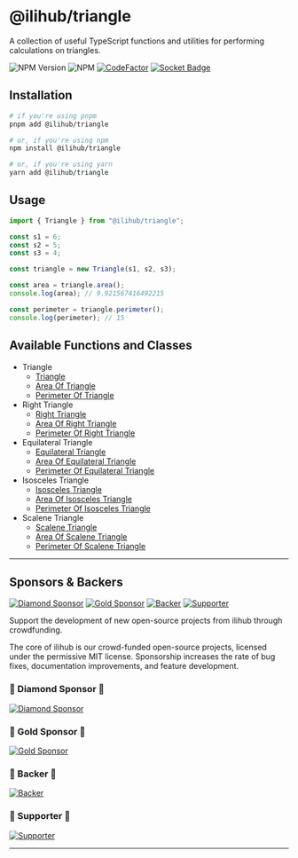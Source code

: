 # @ilihub/triangle

A collection of useful TypeScript functions and utilities for performing calculations on triangles.

![NPM Version](https://img.shields.io/npm/v/%40ilihub%2Ftriangle?color=33cd56&logo=npm)
![NPM](https://img.shields.io/npm/l/%40ilihub%2Ftriangle)
[![CodeFactor](https://www.codefactor.io/repository/github/ilihub/npm/badge)](https://www.codefactor.io/repository/github/ilihub/npm)
[![Socket Badge](https://socket.dev/api/badge/npm/package/@ilihub/triangle)](https://socket.dev/npm/package/@ilihub/triangle)

## Installation

```bash
# if you're using pnpm
pnpm add @ilihub/triangle

# or, if you're using npm
npm install @ilihub/triangle

# or, if you're using yarn
yarn add @ilihub/triangle
```

## Usage

```javascript
import { Triangle } from "@ilihub/triangle";

const s1 = 6;
const s2 = 5;
const s3 = 4;

const triangle = new Triangle(s1, s2, s3);

const area = triangle.area();
console.log(area); // 9.921567416492215

const perimeter = triangle.perimeter();
console.log(perimeter); // 15
```

## Available Functions and Classes

- Triangle
  - [Triangle](https://www.npmjs.com/package/@ilihub/triangle)
  - [Area Of Triangle](https://www.npmjs.com/package/@ilihub/area-of-triangle)
  - [Perimeter Of Triangle](https://www.npmjs.com/package/@ilihub/perimeter-of-triangle)
- Right Triangle
  - [Right Triangle](https://www.npmjs.com/package/@ilihub/right-triangle)
  - [Area Of Right Triangle](https://www.npmjs.com/package/@ilihub/area-of-right-triangle)
  - [Perimeter Of Right Triangle](https://www.npmjs.com/package/@ilihub/perimeter-of-right-triangle)
- Equilateral Triangle
  - [Equilateral Triangle](https://www.npmjs.com/package/@ilihub/equilateral-triangle)
  - [Area Of Equilateral Triangle](https://www.npmjs.com/package/@ilihub/area-of-equilateral-triangle)
  - [Perimeter Of Equilateral Triangle](https://www.npmjs.com/package/@ilihub/perimeter-of-equilateral-triangle)
- Isosceles Triangle
  - [Isosceles Triangle](https://www.npmjs.com/package/@ilihub/isosceles-triangle)
  - [Area Of Isosceles Triangle](https://www.npmjs.com/package/@ilihub/area-of-isosceles-triangle)
  - [Perimeter Of Isosceles Triangle](https://www.npmjs.com/package/@ilihub/perimeter-of-isosceles-triangle)
- Scalene Triangle
  - [Scalene Triangle](https://www.npmjs.com/package/@ilihub/scalene-triangle)
  - [Area Of Scalene Triangle](https://www.npmjs.com/package/@ilihub/area-of-scalene-triangle)
  - [Perimeter Of Scalene Triangle](https://www.npmjs.com/package/@ilihub/perimeter-of-scalene-triangle)

---

<!-- sponsors_and_backers_section_start -->

## Sponsors & Backers

[![Diamond Sponsor][diamond_sponsor_img]][open_collective_url] [![Gold Sponsor][gold_sponsor_img]][open_collective_url] [![Backer][backer_img]][open_collective_url] [![Supporter][supporter_img]][open_collective_url]

Support the development of new open-source projects from ilihub through crowdfunding.

The core of ilihub is our crowd-funded open-source projects, licensed under the permissive MIT license. Sponsorship increases the rate of bug fixes, documentation improvements, and feature development.

### 🦄 Diamond Sponsor 🦄

[![Diamond Sponsor][diamond_sponsor_logo_img]][open_collective_url]

### 💝 Gold Sponsor 💝

[![Gold Sponsor][gold_sponsor_logo_img]][open_collective_url]

### 🎁 Backer 🎁

[![Backer][backer_logo_img]][open_collective_url]

### 🤝 Supporter 🤝

[![Supporter][supporter_logo_img]][open_collective_url]

<!-- Reference Links -->

[open_collective_url]: https://opencollective.com/ilihub
[open_collective_img]: https://opencollective.com/ilihub/tiers/badge.svg
[diamond_sponsor_img]: https://opencollective.com/ilihub/tiers/diamond-sponsor/badge.svg?label=%F0%9F%A6%84%20Diamond%20Sponsor%20%F0%9F%A6%84&color=brightgreen
[diamond_sponsor_logo_img]: https://opencollective.com/ilihub/tiers/diamond-sponsor.svg?avatarHeight=96&width=600
[gold_sponsor_img]: https://opencollective.com/ilihub/tiers/sponsor/badge.svg?label=%F0%9F%92%9D%20Gold%20Sponsor%20%F0%9F%92%9D&color=brightgreen
[gold_sponsor_logo_img]: https://opencollective.com/ilihub/tiers/sponsor.svg?avatarHeight=70&width=600
[backer_img]: https://opencollective.com/ilihub/tiers/backer/badge.svg?label=%F0%9F%8E%81%20Backer%20%F0%9F%8E%81&color=brightgreen
[backer_logo_img]: https://opencollective.com/ilihub/tiers/backer.svg?avatarHeight=60&width=600
[supporter_img]: https://opencollective.com/ilihub/tiers/supporter/badge.svg?label=%F0%9F%A4%9D%20Supporter%20%F0%9F%A4%9D&color=brightgreen
[supporter_logo_img]: https://opencollective.com/ilihub/tiers/supporter.svg?avatarHeight=50&width=600

<!-- Reference Links End -->

<!-- sponsors_and_backers_section_end -->

---
